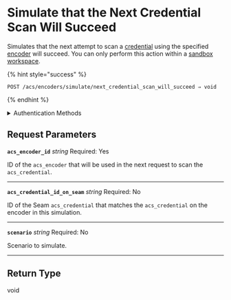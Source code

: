 # Simulate that the Next Credential Scan Will Succeed

Simulates that the next attempt to scan a [credential](../../../../capability-guides/access-systems/managing-credentials.md) using the specified [encoder](../../../../capability-guides/access-systems/working-with-card-encoders-and-scanners/README.md) will succeed. You can only perform this action within a [sandbox workspace](../../../../core-concepts/workspaces/README.md#sandbox-workspaces).

{% hint style="success" %}
```
POST /acs/encoders/simulate/next_credential_scan_will_succeed ⇒ void
```
{% endhint %}

<details>

<summary>Authentication Methods</summary>

- API key
- Personal access token
  <br>Must also include the `seam-workspace` header in the request.
</details>

## Request Parameters

**`acs_encoder_id`** *string*
Required: Yes

ID of the `acs_encoder` that will be used in the next request to scan the `acs_credential`.

---

**`acs_credential_id_on_seam`** *string*
Required: No

ID of the Seam `acs_credential` that matches the `acs_credential` on the encoder in this simulation.

---

**`scenario`** *string*
Required: No

Scenario to simulate.

---


## Return Type

void
